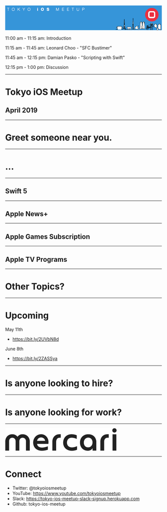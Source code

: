 ![](assets/img/logo.png)

<p class="text-left">11:00 am - 11:15 am: Introduction</p>
<p class="text-left">11:15 am - 11:45 am: Leonard Choo - "SFC Bustimer"</p>
<p class="text-left">11:45 am - 12:15 pm: Damian Pasko - "Scripting with Swift"</p>
<p class="text-left">12:15 pm - 1:00 pm: Discussion</p>

---

# Tokyo iOS Meetup
## April 2019

---

# Greet someone near you.

---

# ...

---

## Swift 5

---

## Apple News+

---

## Apple Games Subscription

---

## Apple TV Programs

---

# Other Topics?

---

# Upcoming

May 11th

- https://bit.ly/2UVbN8d

June 8th

- https://bit.ly/2ZASSya

---

# Is anyone looking to hire?

---

# Is anyone looking for work?

---

![](assets/img/mercari.png)

---

# Connect

- Twitter: @tokyoiosmeetup
- YouTube: https://www.youtube.com/tokyoiosmeetup
- Slack: https://tokyo-ios-meetup-slack-signup.herokuapp.com
- Github: tokyo-ios-meetup
